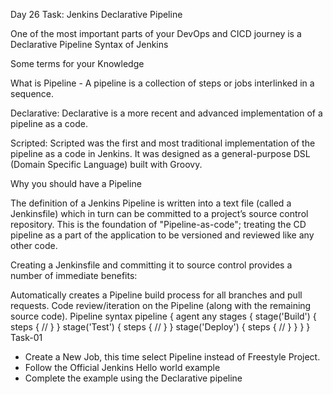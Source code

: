 Day 26 Task: Jenkins Declarative Pipeline

One of the most important parts of your DevOps and CICD journey is a Declarative Pipeline Syntax of Jenkins

Some terms for your Knowledge

What is Pipeline - A pipeline is a collection of steps or jobs interlinked in a sequence.

Declarative: Declarative is a more recent and advanced implementation of a pipeline as a code.

Scripted: Scripted was the first and most traditional implementation of the pipeline as a code in Jenkins. It was designed as a general-purpose DSL (Domain Specific Language) built with Groovy.

Why you should have a Pipeline

The definition of a Jenkins Pipeline is written into a text file (called a Jenkinsfile) which in turn can be committed to a project’s source control repository.
This is the foundation of "Pipeline-as-code"; treating the CD pipeline as a part of the application to be versioned and reviewed like any other code.

Creating a Jenkinsfile and committing it to source control provides a number of immediate benefits:

Automatically creates a Pipeline build process for all branches and pull requests.
Code review/iteration on the Pipeline (along with the remaining source code).
Pipeline syntax
pipeline {
    agent any
    stages {
        stage('Build') {
            steps {
                //
            }
        }
        stage('Test') {
            steps {
                //
            }
        }
        stage('Deploy') {
            steps {
                //
            }
        }
    }
}
Task-01
- Create a New Job, this time select Pipeline instead of Freestyle Project.
- Follow the Official Jenkins Hello world example
- Complete the example using the Declarative pipeline